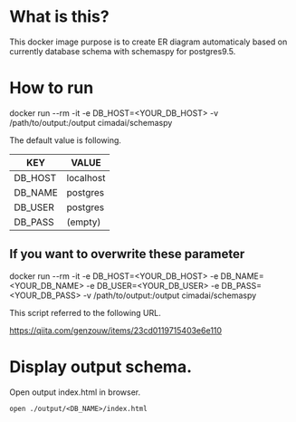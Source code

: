 # What is this?
This docker image purpose is to create ER diagram automaticaly based on currently database schema with schemaspy for postgres9.5.

# How to run

docker run --rm -it -e DB_HOST=<YOUR_DB_HOST> -v /path/to/output:/output cimadai/schemaspy

The default value is following.

| KEY | VALUE |
| --- | --- |
| DB_HOST | localhost |
| DB_NAME | postgres |
| DB_USER | postgres |
| DB_PASS | (empty) |

## If you want to overwrite these parameter

docker run --rm -it -e DB_HOST=<YOUR_DB_HOST> -e DB_NAME=<YOUR_DB_NAME> -e DB_USER=<YOUR_DB_USER> -e DB_PASS=<YOUR_DB_PASS> -v /path/to/output:/output cimadai/schemaspy

This script referred to the following URL.

https://qiita.com/genzouw/items/23cd0119715403e6e110

# Display output schema.

Open output index.html in browser.

`open ./output/<DB_NAME>/index.html`


